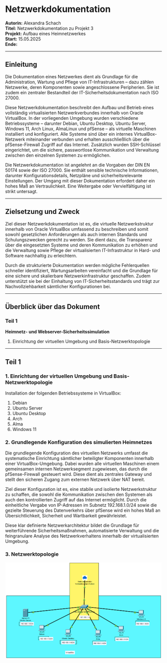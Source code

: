 # Netzwerkdokumentation 

**Autorin:** Alexandra Schach  
**Titel:** Netzwerkdokumentation zu Projekt 3  
**Projekt:** Aufbau eines Heimnetzwerkes  
**Start:** 15.05.2025  
**Ende:**  

---

## Einleitung

Die Dokumentation eines Netzwerkes dient als Grundlage für die Administration, Wartung und Pflege von IT-Infrastrukturen – dazu zählen Netzwerke, deren Komponenten sowie angeschlossene Peripherien. Sie ist zudem ein zentraler Bestandteil der IT-Sicherheitsdokumentation nach ISO 27000.

Diese Netzwerkdokumentation beschreibt den Aufbau und Betrieb eines vollständig virtualisierten Netzwerkverbundes innerhalb von Oracle VirtualBox. In der vorliegenden Umgebung wurden verschiedene Betriebssysteme – darunter Debian, Ubuntu Desktop, Ubuntu Server, Windows 11, Arch Linux, AlmaLinux und pfSense – als virtuelle Maschinen installiert und konfiguriert. Alle Systeme sind über ein internes VirtualBox-Netzwerk miteinander verbunden und erhalten ausschließlich über die pfSense-Firewall Zugriff auf das Internet. Zusätzlich wurden SSH-Schlüssel eingerichtet, um die sichere, passwortlose Kommunikation und Verwaltung zwischen den einzelnen Systemen zu ermöglichen.

Die Netzwerkdokumentation ist angelehnt an die Vorgaben der DIN EN 50174 sowie der ISO 27000. Sie enthält sensible technische Informationen, darunter Konfigurationsdetails, Netzpläne und sicherheitsrelevante Einstellungen. Der Umgang mit dieser Dokumentation erfordert daher ein hohes Maß an Vertraulichkeit. Eine Weitergabe oder Vervielfältigung ist strikt untersagt.

---

## Zielsetzung und Zweck

Ziel dieser Netzwerkdokumentation ist es, die virtuelle Netzwerkstruktur innerhalb von Oracle VirtualBox umfassend zu beschreiben und somit sowohl gesetzlichen Anforderungen als auch internen Standards und Schulungszwecken gerecht zu werden. Sie dient dazu, die Transparenz über die eingesetzten Systeme und deren Kommunikation zu erhöhen und die Verwaltung sowie Pflege der virtualisierten IT-Infrastruktur in Hard- und Software nachhaltig zu erleichtern.

Durch die strukturierte Dokumentation werden mögliche Fehlerquellen schneller identifiziert, Wartungsarbeiten vereinfacht und die Grundlage für eine sichere und skalierbare Netzwerkinfrastruktur geschaffen. Zudem unterstützt sie bei der Einhaltung von IT-Sicherheitsstandards und trägt zur Nachvollziehbarkeit sämtlicher Konfigurationen bei.

---

## Überblick über das Dokument

### Teil 1  
**Heimnetz- und Webserver-Sicherheitssimulation**

1. Einrichtung der virtuellen Umgebung und Basis-Netzwerktopologie

---

## Teil 1

### 1. Einrichtung der virtuellen Umgebung und Basis-Netzwerktopologie

Installation der folgenden Betriebssysteme in VirtualBox:

1. Debian  
2. Ubuntu Server  
3. Ubuntu Desktop  
4. Arch  
5. Alma  
6. Windows 11  

### 2. Grundlegende Konfiguration des simulierten Heimnetzes
Die grundlegende Konfiguration des virtuellen Netzwerks umfasst die systematische Einrichtung sämtlicher beteiligter Komponenten innerhalb einer VirtualBox-Umgebung. Dabei wurden alle virtuellen Maschinen einem gemeinsamen internen Netzwerksegment zugewiesen, das durch die pfSense-Firewall gesteuert wird. Diese dient als zentrales Gateway und stellt den sicheren Zugang zum externen Netzwerk über NAT bereit.

Ziel dieser Konfiguration ist es, eine stabile und isolierte Netzwerkstruktur zu schaffen, die sowohl die Kommunikation zwischen den Systemen als auch den kontrollierten Zugriff auf das Internet ermöglicht. Durch die einheitliche Vergabe von IP-Adressen im Subnetz 192.168.1.0/24 sowie die gezielte Steuerung des Datenverkehrs über pfSense wird ein hohes Maß an Übersichtlichkeit, Sicherheit und Wartbarkeit gewährleistet.

Diese klar definierte Netzwerkarchitektur bildet die Grundlage für weiterführende Sicherheitsmaßnahmen, automatisierte Verwaltung und die feingranulare Analyse des Netzwerkverhaltens innerhalb der virtualisierten Umgebung.

### 3. Netzwerktopologie
![Netzwerktopologie](Topologie.png)

